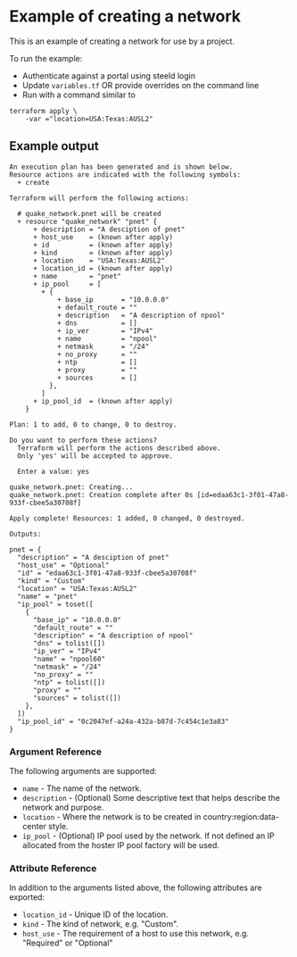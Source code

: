 # Example of creating a network

This is an example of creating a network for use by a project.

To run the example:
* Authenticate against a portal using steeld login
* Update `variables.tf` OR provide overrides on the command line
* Run with a command similar to
```
terraform apply \
    -var ="location=USA:Texas:AUSL2"
``` 

## Example output

```
An execution plan has been generated and is shown below.
Resource actions are indicated with the following symbols:
  + create

Terraform will perform the following actions:

  # quake_network.pnet will be created
  + resource "quake_network" "pnet" {
      + description = "A desciption of pnet"
      + host_use    = (known after apply)
      + id          = (known after apply)
      + kind        = (known after apply)
      + location    = "USA:Texas:AUSL2"
      + location_id = (known after apply)
      + name        = "pnet"
      + ip_pool     = [
        + {
            + base_ip       = "10.0.0.0"
            + default_route = ""
            + description   = "A description of npool"
            + dns           = []
            + ip_ver        = "IPv4"
            + name          = "npool"
            + netmask       = "/24"
            + no_proxy      = ""
            + ntp           = []
            + proxy         = ""
            + sources       = []
          },
        ]
      + ip_pool_id  = (known after apply)
    }

Plan: 1 to add, 0 to change, 0 to destroy.

Do you want to perform these actions?
  Terraform will perform the actions described above.
  Only 'yes' will be accepted to approve.

  Enter a value: yes

quake_network.pnet: Creating...
quake_network.pnet: Creation complete after 0s [id=edaa63c1-3f01-47a8-933f-cbee5a30708f]

Apply complete! Resources: 1 added, 0 changed, 0 destroyed.

Outputs:

pnet = {
  "description" = "A desciption of pnet"
  "host_use" = "Optional"
  "id" = "edaa63c1-3f01-47a8-933f-cbee5a30708f"
  "kind" = "Custom"
  "location" = "USA:Texas:AUSL2"
  "name" = "pnet"
  "ip_pool" = toset([
    {
      "base_ip" = "10.0.0.0"
      "default_route" = ""
      "description" = "A description of npool"
      "dns" = tolist([])
      "ip_ver" = "IPv4"
      "name" = "npool60"
      "netmask" = "/24"
      "no_proxy" = ""
      "ntp" = tolist([])
      "proxy" = ""
      "sources" = tolist([])
    },
  ])
  "ip_pool_id" = "0c2047ef-a24a-432a-b87d-7c454c1e3a83"
}

```

### Argument Reference

The following arguments are supported:

- `name` - The name of the network.
- `description` - (Optional) Some descriptive text that helps describe the network and purpose.
- `location` - Where the network is to be created in country:region:data-center style.
- `ip_pool` - (Optional) IP pool used by the network. If not defined an IP allocated from the hoster IP pool factory will be used.

### Attribute Reference

In addition to the arguments listed above, the following attributes are exported:

- `location_id` - Unique ID of the location.
- `kind` - The kind of network, e.g. "Custom".
- `host_use` - The requirement of a host to use this network, e.g. "Required" or "Optional"





